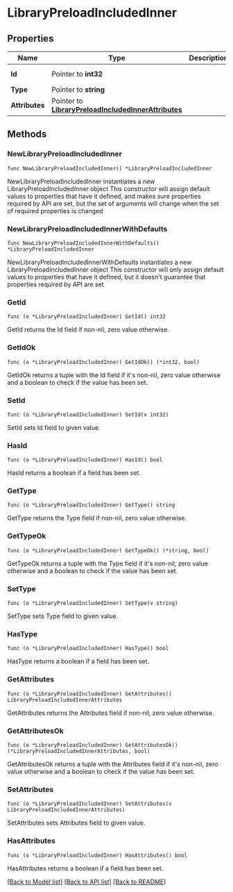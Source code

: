 # LibraryPreloadIncludedInner

## Properties

Name | Type | Description | Notes
------------ | ------------- | ------------- | -------------
**Id** | Pointer to **int32** |  | [optional] [readonly] 
**Type** | Pointer to **string** |  | [optional] 
**Attributes** | Pointer to [**LibraryPreloadIncludedInnerAttributes**](LibraryPreloadIncludedInnerAttributes.md) |  | [optional] 

## Methods

### NewLibraryPreloadIncludedInner

`func NewLibraryPreloadIncludedInner() *LibraryPreloadIncludedInner`

NewLibraryPreloadIncludedInner instantiates a new LibraryPreloadIncludedInner object
This constructor will assign default values to properties that have it defined,
and makes sure properties required by API are set, but the set of arguments
will change when the set of required properties is changed

### NewLibraryPreloadIncludedInnerWithDefaults

`func NewLibraryPreloadIncludedInnerWithDefaults() *LibraryPreloadIncludedInner`

NewLibraryPreloadIncludedInnerWithDefaults instantiates a new LibraryPreloadIncludedInner object
This constructor will only assign default values to properties that have it defined,
but it doesn't guarantee that properties required by API are set

### GetId

`func (o *LibraryPreloadIncludedInner) GetId() int32`

GetId returns the Id field if non-nil, zero value otherwise.

### GetIdOk

`func (o *LibraryPreloadIncludedInner) GetIdOk() (*int32, bool)`

GetIdOk returns a tuple with the Id field if it's non-nil, zero value otherwise
and a boolean to check if the value has been set.

### SetId

`func (o *LibraryPreloadIncludedInner) SetId(v int32)`

SetId sets Id field to given value.

### HasId

`func (o *LibraryPreloadIncludedInner) HasId() bool`

HasId returns a boolean if a field has been set.

### GetType

`func (o *LibraryPreloadIncludedInner) GetType() string`

GetType returns the Type field if non-nil, zero value otherwise.

### GetTypeOk

`func (o *LibraryPreloadIncludedInner) GetTypeOk() (*string, bool)`

GetTypeOk returns a tuple with the Type field if it's non-nil, zero value otherwise
and a boolean to check if the value has been set.

### SetType

`func (o *LibraryPreloadIncludedInner) SetType(v string)`

SetType sets Type field to given value.

### HasType

`func (o *LibraryPreloadIncludedInner) HasType() bool`

HasType returns a boolean if a field has been set.

### GetAttributes

`func (o *LibraryPreloadIncludedInner) GetAttributes() LibraryPreloadIncludedInnerAttributes`

GetAttributes returns the Attributes field if non-nil, zero value otherwise.

### GetAttributesOk

`func (o *LibraryPreloadIncludedInner) GetAttributesOk() (*LibraryPreloadIncludedInnerAttributes, bool)`

GetAttributesOk returns a tuple with the Attributes field if it's non-nil, zero value otherwise
and a boolean to check if the value has been set.

### SetAttributes

`func (o *LibraryPreloadIncludedInner) SetAttributes(v LibraryPreloadIncludedInnerAttributes)`

SetAttributes sets Attributes field to given value.

### HasAttributes

`func (o *LibraryPreloadIncludedInner) HasAttributes() bool`

HasAttributes returns a boolean if a field has been set.


[[Back to Model list]](../README.md#documentation-for-models) [[Back to API list]](../README.md#documentation-for-api-endpoints) [[Back to README]](../README.md)


